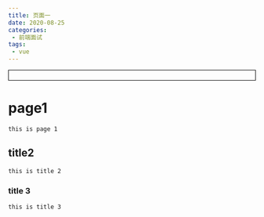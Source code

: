 ```yaml
---
title: 页面一
date: 2020-08-25
categories:
 - 前端面试
tags:
 - vue
---
```




<div style="border:solid 1px #000;padding: 10px;">
<Icon type='phone'/>
</div>

# page1

	this is page 1

## title2

	this is title 2

### title 3

	this is title 3